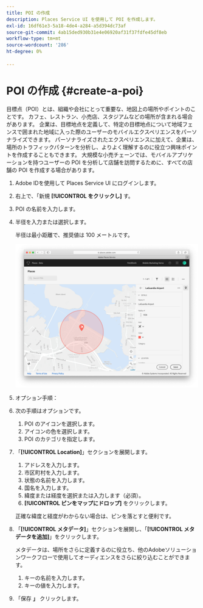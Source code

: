```yaml
---
title: POI の作成
description: Places Service UI を使用して POI を作成します。
exl-id: 16df61e3-5a18-4de4-a284-a5d394dc73af
source-git-commit: 4ab15ded930b31e4e06920af31f37fdfe45df8eb
workflow-type: tm+mt
source-wordcount: '286'
ht-degree: 0%

---
```


# POI の作成 {#create-a-poi}

目標点（POI）とは、組織や会社にとって重要な、地図上の場所やポイントのことです。 カフェ、レストラン、小売店、スタジアムなどの場所が含まれる場合があります。 企業は、目標地点を定義して、特定の目標地点について地域フェンスで囲まれた地域に入った際のユーザーのモバイルエクスペリエンスをパーソナライズできます。 パーソナライズされたエクスペリエンスに加えて、企業は、場所のトラフィックパターンを分析し、よりよく理解するのに役立つ興味ポイントを作成することもできます。 大規模な小売チェーンでは、モバイルアプリケーションを持つユーザーの POI を分析して店舗を訪問するために、すべての店舗の POI を作成する場合があります。

1. Adobe IDを使用して Places Service UI にログインします。
1. 右上で、「新規 **[!UICONTROL をクリックし]** す。
1. POI の名前を入力します。
1. 半径を入力または選択します。

   半径は最小距離で、推奨値は 100 メートルです。

   ![POI の定義 &#x200B;](/help/assets/define_poi.png)

1. オプション手順：
1. 次の手順はオプションです。

   1. POI のアイコンを選択します。
   1. アイコンの色を選択します。
   1. POI のカテゴリを指定します。

1. 「**[!UICONTROL Location]**」セクションを展開します。

   1. アドレスを入力します。
   1. 市区町村を入力します。
   1. 状態の名前を入力します。
   1. 国名を入力します。
   1. 緯度または経度を選択または入力します（必須）。
   1. **[!UICONTROL ピンをマップにドロップ]** をクリックします。

   正確な緯度と経度がわからない場合は、ピンを落とすと便利です。

1. 「**[!UICONTROL メタデータ]**」セクションを展開し、「**[!UICONTROL メタデータを追加]**」をクリックします。

   メタデータは、場所をさらに定義するのに役立ち、他のAdobeソリューションワークフローで使用してオーディエンスをさらに絞り込むことができます。

   1. キーの名前を入力します。
   1. キーの値を入力します。

1. 「保存 **」** クリックします。
